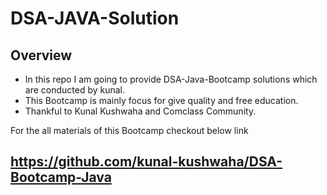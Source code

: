 # DSA-JAVA-Solution

## Overview

- In this repo I am going to provide DSA-Java-Bootcamp solutions which are conducted by kunal.
- This Bootcamp is mainly focus for give quality and free education.
- Thankful to Kunal Kushwaha and Comclass Community.


For the all materials of this Bootcamp checkout below link
## https://github.com/kunal-kushwaha/DSA-Bootcamp-Java
